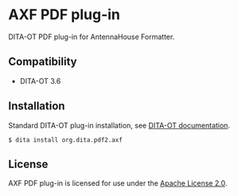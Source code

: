 # AXF PDF plug-in

DITA-OT PDF plug-in for AntennaHouse Formatter.

## Compatibility

- DITA-OT 3.6

## Installation

Standard DITA-OT plug-in installation,
see [DITA-OT documentation](https://www.dita-ot.org/dev/topics/plugins-installing.html).

```shell
$ dita install org.dita.pdf2.axf
```

## License

AXF PDF plug-in is licensed for use under the [Apache License 2.0](http://www.apache.org/licenses/LICENSE-2.0).
